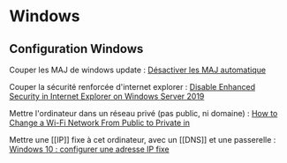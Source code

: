 
# Windows
## Configuration Windows
Couper les MAJ de windows update :
[Désactiver les MAJ automatique](https://rdr-it.com/howto/windows-serveur-2016-2019-desactiver-les-mises-a-jour-automatiques/)

Couper la sécurité renforcée d'internet explorer :
[Disable Enhanced Security in Internet Explorer on Windows Server 2019](https://serverspace.io/support/help/disable-enhanced-security-windows-server/)

Mettre l'ordinateur dans un réseau privé (pas public, ni domaine) :
[How to Change a Wi-Fi Network From Public to Private in](https://www.alphr.com/how-to-change-a-wi-fi-network-from-public-to-private-in-windows-10/)

Mettre une [[IP]] fixe à cet ordinateur, avec un [[DNS]] et une passerelle :
[Windows 10 : configurer une adresse IP fixe](https://www.windows8facile.fr/w10-adresse-ip-fixe/)
